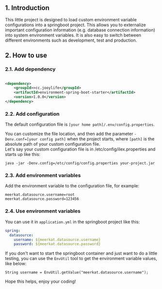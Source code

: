 ## 1. Introduction
This little project is designed to load custom environment variable configurations into a springboot project.
This allows you to externalize important configuration information (e.g. database connection information) into system environment variables.
It is also easy to switch between different environments such as development, test and production.

## 2. How to use
### 2.1. Add dependency
```xml

<dependency>
    <groupId>>cc.jooylife</groupId>
    <artifactId>environment-spring-boot-starter</artifactId>
    <version>1.0.0</version>
</dependency>
```
### 2.2. Add configuration
The default configuration file is ```[your home path]/.env/config.properties```.

You can customize the file location, and then add the parameter ```-Denv.conf=[your config path]``` when the project starts, where ```[path]``` is the absolute path of your custom configuration file.  
Let's say your custom configuration file is in /etc/config/ilex.properties and starts up like this:  
```shell
java -jar -Denv.config=/etc/config/config.properties your-project.jar
```

### 2.3. Add environment variables
Add the environment variable to the configuration file, for example:  
```properties
meerkat.datasource.username=root
meerkat.datasource.password=123456
```
### 2.4. Use environment variables
You can use it in ```application.yml``` in the springboot project like this:
```yaml
spring:
  datasource:
    username: ${meerkat.datasource.username}
    password: ${meerkat.datasource.password}
```
If you don't want to start the springboot container and just want to do a little testing, you can use the ```EnvUtil``` tool to get the environment variable values, like below:
```
String username = EnvUtil.getValue("meerkat.datasource.username");
```

Hope this helps, enjoy your coding!
